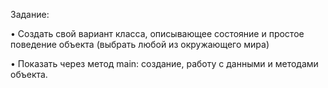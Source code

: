 Задание:

• Создать свой вариант класса, описывающее состояние и простое поведение объекта (выбрать любой из окружающего мира)

• Показать через метод main: создание, работу с данными и методами объекта.
